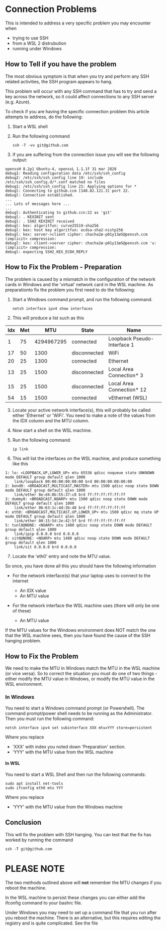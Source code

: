 # Connection Problems

This is intended to address a very specific problem you may encounter when

- trying to use SSH
- from a WSL 2 distrubution
- running under Windows

## How to Tell if you have the problem

The most obvious symptom is that when you try and perform any SSH related activities, the SSH program appears to hang.

This problem will occur with any SSH command that has to try and send a key across the network, so it could affect connections to any SSH server (e.g. Azure).

To check if you are having the specific connection problem this article attempts to address, do the following:

1. Start a WSL shell
2. Run the following command

   ```text
   ssh -T -vv git@github.com
3. If you are suffering from the connection issue you will see the following output:

  ```text
  openssH 8.2p1 Ubuntu-4, openssL 1.1.1f 31 mar 2828
  debug1: Reading configuration data /etc/ssh/ssh_config
  debug2: /etc/ssh/ssh_config line 19: include /etc/ssh/ssh_config.d/*.conf matched no files
  debug1: /etc/ssh/ssh_config line 21: Applying options for *
  debugl: Connecting to github.ccm [148.82.121.3] port 22.
  debugl: Connection established.
  ...
  ... Lots of messages here ...
  ...
  debugl: Authenticating to github.ccn:22 as 'git'
  debugl: . KEXINIT sent
  debugl: . SSH2 KEXINIT received
  debugl: kex: algoritfun: curve25519-sha256
  debugl: kex: host key algoritfun: ecdsa-sha2-nistp256
  debugl: kex: server->client cipher: chacha2ø-p01y13øS@penssh.ccm (implicit> compression:
  debugl: kex: client->server cipher: chacha2ø-p01y13øS@penssh.ccm 'u: (implicit> compression:
  debugl: expecting SSH2_KEX_ECDH_REPLY
  ```

## How to Fix the Problem - Preparation

The problem is caused by a mismatch in the configuration of the network cards in Windows and the 'virtual' network card in the WSL machine.  As preparationto fix the problem you first need to do the following:

1. Start a Windows command prompt, and run the following command.

   ```text
   netsh interface ipv4 show interfaces
2. This will produce a list such as this

  |Idx|   Met    |   MTU    |    State     |         Name                |
  |---|----------|----------|--------------|-----------------------------|
  |  1|        75|4294967295|     connected| Loopback Pseudo-Interface 1 |
  | 17|        50|      1300|  disconnected| WiFi                        |
  | 20|        25|      1300|     connected| Ethernet                    |
  | 13|        25|      1500|  disconnected| Local Area Connection* 3    |
  | 15|        25|      1500|  disconnected| Local Area Connection* 12   |
  | 54|        15|      1500|     connected| vEthernet (WSL)             |

3. Locate your active network interface(s), this will probably be called either 'Ethernet' or 'WiFi'.  You need to make a note of the values from the IDX column and the MTU column.
4. Now start a shell on the WSL machine.
5. Run the following command:

   ```text
   ip link
6. This will list the interfaces on the WSL machine, and produce something like this
  ```
  1: lo: <LOOPBACK,UP,LOWER_UP> mtu 65536 qdisc noqueue state UNKNOWN mode DEFAULT group default qlen 1000
      link/loopback 00:00:00:00:00:00 brd 00:00:00:00:00:00
  2: bond0: <BROADCAST,MULTICAST,MASTER> mtu 1500 qdisc noop state DOWN mode DEFAULT group default qlen 1000
      link/ether 8e:d4:8b:55:37:c8 brd ff:ff:ff:ff:ff:ff
  3: dummy0: <BROADCAST,NOARP> mtu 1500 qdisc noop state DOWN mode DEFAULT group default qlen 1000
      link/ether 06:63:1c:4d:3b:48 brd ff:ff:ff:ff:ff:ff
  4: eth0: <BROADCAST,MULTICAST,UP,LOWER_UP> mtu 1500 qdisc mq state UP mode DEFAULT group default qlen 1000
      link/ether 00:15:5d:2e:42:5f brd ff:ff:ff:ff:ff:ff
  5: tunl0@NONE: <NOARP> mtu 1480 qdisc noop state DOWN mode DEFAULT group default qlen 1000
      link/ipip 0.0.0.0 brd 0.0.0.0
  6: sit0@NONE: <NOARP> mtu 1480 qdisc noop state DOWN mode DEFAULT group default qlen 1000
      link/sit 0.0.0.0 brd 0.0.0.0
  ```
7. Locate the 'eth0' entry and note the MTU value.

So once, you have done all this you should have the following information

- For the network interface(s) that your laptop uses to connect to the internet
  - An IDX value
  - An MTU value

- For the network interface the WSL machine uses (there will only be one of these)
  - An MTU value

If the MTU values for the Windows environment does NOT match the one that the WSL machine sees, then you have found the cause of the SSH hanging problem.

## How to Fix the Problem

We need to make the MTU in Windows match the MTU in the WSL machine (or vice versa).  So to correct the situation you must do one of two things - either modify the MTU value in Windows, or modify the MTU value in the WSL environment.

### In Windows

You need to start a Windows command prompt (or Powershell).  The command prompt/power shell needs to be running as the Administrator.  Then you must run the following command:

```text
netsh interface ipv4 set subinterface XXX mtu=YYY store=persistent
```

Where you replace

- 'XXX' with index you noted down 'Preparation' section.
- 'YYY' with the MTU value from the WSL machine

#### In WSL
You need to start a WSL Shell and then run the following commands:

```text
sudo apt install net-tools
sudo ifconfig eth0 mtu YYY
```

Where you replace

- 'YYY' with the MTU value from the Windows machine

## Conclusion

This will fix the problem with SSH hanging.  You can test that the fix has worked by running the command

```text
ssh -T git@github.com
```

# PLEASE NOTE
The two methods outlined above will **not** remember the MTU changes if you reboot the machine.

In the WSL machine to persist these changes you can either add the ifconfig command to your bashrc file.

Under Windows you may need to set up a command file that you run after you reboot the machine.  There is an alternative, but this requires editing the registry and is quite complicated.  See the file
